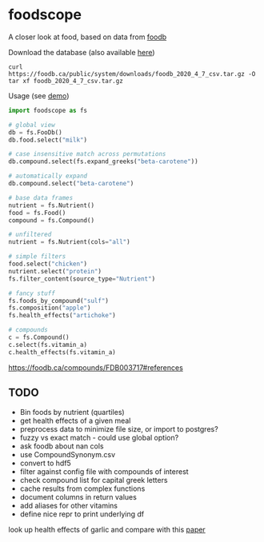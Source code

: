 # foodscope

A closer look at food, based on data from [foodb](https://foodb.ca/)

Download the database (also available
[here](https://foodscope.blob.core.windows.net/data/foodb_2020_4_7_csv.tar.gz))
```
curl https://foodb.ca/public/system/downloads/foodb_2020_4_7_csv.tar.gz -O
tar xf foodb_2020_4_7_csv.tar.gz
```

Usage (see [demo](foodscope/demo.py))

```python
import foodscope as fs

# global view
db = fs.FooDb()
db.food.select("milk")

# case insensitive match across permutations
db.compound.select(fs.expand_greeks("beta-carotene"))

# automatically expand
db.compound.select("beta-carotene")

# base data frames
nutrient = fs.Nutrient()
food = fs.Food()
compound = fs.Compound()

# unfiltered
nutrient = fs.Nutrient(cols="all")

# simple filters
food.select("chicken")
nutrient.select("protein")
fs.filter_content(source_type="Nutrient")

# fancy stuff
fs.foods_by_compound("sulf")
fs.composition("apple")
fs.health_effects("artichoke")

# compounds
c = fs.Compound()
c.select(fs.vitamin_a)
c.health_effects(fs.vitamin_a)
```

https://foodb.ca/compounds/FDB003717#references

## TODO
- Bin foods by nutrient (quartiles)
- get health effects of a given meal
- preprocess data to minimize file size, or import to postgres?
- fuzzy vs exact match - could use global option?
- ask foodb about nan cols
- use CompoundSynonym.csv
- convert to hdf5
- filter against config file with compounds of interest
- check compound list for capital greek letters
- cache results from complex functions
- document columns in return values
- add aliases for other vitamins
- define nice repr to print underlying df

look up health effects of garlic and compare with
this [paper](https://www.ncbi.nlm.nih.gov/pmc/articles/PMC4417560/)
